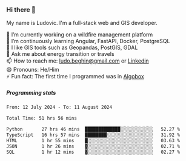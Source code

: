 ### Hi there 👋

My name is Ludovic. I'm a full-stack web and GIS developer.

 🔭 I’m currently working on a wildfire management platform<br/>
 🌱 I’m continuously learning Angular, FastAPI, Docker, PostgreSQL<br/>
 👯 I like GIS tools such as Geopandas, PostGIS, GDAL<br/>
 💬 Ask me about energy transition or travels<br/>
 📫 How to reach me: ludo.beghin@gmail.com or [Linkedin](https://www.linkedin.com/in/ludovic-beghin/)<br/>
 😄 Pronouns: He/Him<br/>
 ⚡ Fun fact: The first time I programmed was in [Algobox](https://fr.wikipedia.org/wiki/Algobox)<br/>

##### Programming stats
<!--START_SECTION:waka-->

```txt
From: 12 July 2024 - To: 11 August 2024

Total Time: 51 hrs 56 mins

Python       27 hrs 46 mins  █████████████░░░░░░░░░░░░   52.27 %
TypeScript   16 hrs 57 mins  ████████░░░░░░░░░░░░░░░░░   31.92 %
HTML         1 hr 55 mins    █░░░░░░░░░░░░░░░░░░░░░░░░   03.63 %
JSON         1 hr 26 mins    ▓░░░░░░░░░░░░░░░░░░░░░░░░   02.71 %
SQL          1 hr 12 mins    ▓░░░░░░░░░░░░░░░░░░░░░░░░   02.27 %
```

<!--END_SECTION:waka-->
